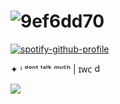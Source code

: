 # ![9ef6dd70](https://github.com/user-attachments/assets/de37a025-ba4c-4c9c-95f5-c8c8fb9c8455)

[![spotify-github-profile](https://spotify-github-profile.kittinanx.com/api/view?uid=31erq64dndfml3z3ml6s2qsvlkei&cover_image=true&theme=novatorem&show_offline=false&background_color=121212&interchange=true&bar_color=53b14f&bar_color_cover=false)](https://spotify-github-profile.kittinanx.com/api/view?uid=31erq64dndfml3z3ml6s2qsvlkei&redirect=true)
         
✦  ᶦ  ᵈᵒⁿᵗ ᵗᵃˡᵏ ᵐᵘᶜʰ  |  ɪᴡᴄ  <img width="15" height="15" alt="dc298511" src="https://github.com/user-attachments/assets/bd26cca7-f678-474d-b258-124e7bdd5a0f" />

![](https://komarev.com/ghpvc/?username=nytexir&style=plastic&color=a2cac3&label=✦)
